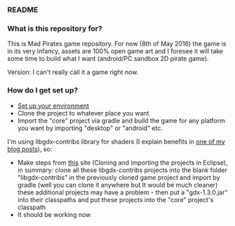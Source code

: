 ### README ###

### What is this repository for? ###

This is Mad Pirates game repository. 
For now (8th of May 2016) the game is in its very infancy, assets are 100% open game art and I foresee it will take some time to build what I want (android/PC sandbox 2D pirate game).

Version: I can't really call it a game right now.

### How do I get set up? ###

- [Set up your environment](https://github.com/libgdx/libgdx/wiki/Setting-up-your-Development-Environment-(Eclipse,-Intellij-IDEA,-NetBeans))
- Clone the project to whatever place you want 
- Import the "core" project via gradle and build the game for any platform you want by importing "desktop" or "android" etc.

I'm using libgdx-contribs library for shaders (I explain benefits in [one of my blog posts](https://dbeef.wordpress.com/2016/05/01/easy-shaders-via-libgdx-contribs-postprocessing/)), so:

- Make steps from [this](https://github.com/manuelbua/libgdx-contribs) site
(Cloning and importing the projects in Eclipse), in summary: clone all these libgdx-contribs projects into the blank folder "libgdx-contribs" in the previously cloned game project and import by gradle 
(well you can clone it anywhere but It would be much cleaner)
these additional projects may have a problem - then put a "gdx-1.3.0.jar" into their classpaths
and put these projects into the "core" project's classpath
- It should be working now